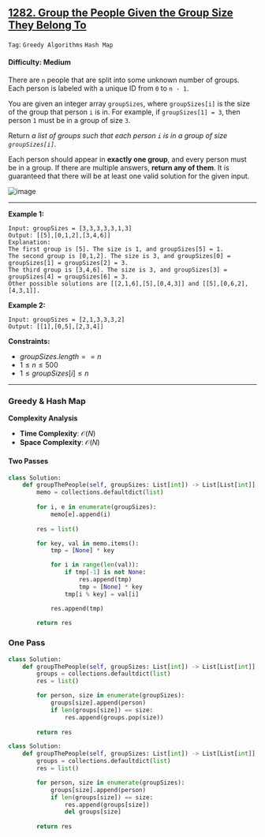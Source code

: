 ## [1282. Group the People Given the Group Size They Belong To](https://leetcode.com/problems/group-the-people-given-the-group-size-they-belong-to)

```Tag```: ```Greedy Algorithms``` ```Hash Map```

#### Difficulty: Medium

There are ```n``` people that are split into some unknown number of groups. Each person is labeled with a unique ID from ```0``` to ```n - 1```.

You are given an integer array ```groupSizes```, where ```groupSizes[i]``` is the size of the group that person ```i``` is in. For example, if ```groupSizes[1] = 3```, then person ```1``` must be in a group of size ```3```.

Return _a list of groups such that each person ```i``` is in a group of size ```groupSizes[i]```_.

Each person should appear in __exactly one group__, and every person must be in a group. If there are multiple answers, __return any of them__. It is guaranteed that there will be at least one valid solution for the given input.

![image](https://github.com/quananhle/Python/assets/35042430/d09ea538-2f54-447d-87f6-11daadbee2a6)

---

__Example 1:__
```
Input: groupSizes = [3,3,3,3,3,1,3]
Output: [[5],[0,1,2],[3,4,6]]
Explanation: 
The first group is [5]. The size is 1, and groupSizes[5] = 1.
The second group is [0,1,2]. The size is 3, and groupSizes[0] = groupSizes[1] = groupSizes[2] = 3.
The third group is [3,4,6]. The size is 3, and groupSizes[3] = groupSizes[4] = groupSizes[6] = 3.
Other possible solutions are [[2,1,6],[5],[0,4,3]] and [[5],[0,6,2],[4,3,1]].
```

__Example 2:__
```
Input: groupSizes = [2,1,3,3,3,2]
Output: [[1],[0,5],[2,3,4]]
```

__Constraints:__

- $groupSizes.length == n$
- $1 \le n \le 500$
- $1 \le groupSizes[i] \le n$

---

### Greedy & Hash Map

__Complexity Analysis__

- __Time Complexity__: $\mathcal{O}(N)$
- __Space Complexity__: $\mathcal{O}(N)$

#### Two Passes

```Python
class Solution:
    def groupThePeople(self, groupSizes: List[int]) -> List[List[int]]:
        memo = collections.defaultdict(list)
        
        for i, e in enumerate(groupSizes):
            memo[e].append(i)
        
        res = list()

        for key, val in memo.items():
            tmp = [None] * key

            for i in range(len(val)):
                if tmp[-1] is not None:
                    res.append(tmp)
                    tmp = [None] * key
                tmp[i % key] = val[i]

            res.append(tmp)

        return res
```

### One Pass

```Python
class Solution:
    def groupThePeople(self, groupSizes: List[int]) -> List[List[int]]:
        groups = collections.defaultdict(list)
        res = list()

        for person, size in enumerate(groupSizes):
            groups[size].append(person)
            if len(groups[size]) == size:
                res.append(groups.pop(size))
            
        return res
```

```Python
class Solution:
    def groupThePeople(self, groupSizes: List[int]) -> List[List[int]]:
        groups = collections.defaultdict(list)
        res = list()

        for person, size in enumerate(groupSizes):
            groups[size].append(person)
            if len(groups[size]) == size:
                res.append(groups[size])
                del groups[size]
            
        return res
```
